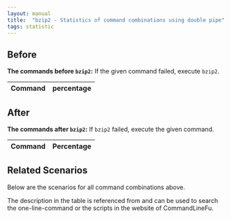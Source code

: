 ```yaml
---
layout: manual
title:  "bzip2 - Statistics of command combinations using double pipe"
tags: statistic
---
```


## Before

__The commands before `bzip2`:__ If the given command failed, execute `bzip2`.

| Command | percentage |
|--------|--------|



## After

__The commands after `bzip2`:__ If `bzip2` failed, execute the given command.

| Command | Percentage | 
|-------|--------|



## Related Scenarios

Below are the scenarios for all command combinations above.

The description in the table is referenced from and can be used to search the one-line-command or the scripts in the website of CommandLineFu.




